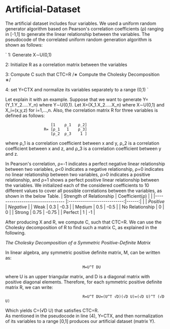 # Artificial-Dataset

The artificial dataset includes four variables. We used a uniform random generator algorithm based on Pearson's correlation coefficients (ρ) ranging in [-1,1] to generate the linear relationship between the variables. The pseudocode of the correlated uniform random generation algorithm is shown as follows:

`
 1:             Generate X∼U(0,1)  

2:             Initialize R as a correlation matrix between the variables  
                
3:             Compute C such that CTC=R   /∗  Compute the Cholesky Decomposition ∗/  

4:             set Y=CTX and normalize its variables separately to a range (0,1)
`

Let explain it with an example. Suppose that we want to generate Y=(Y_1.Y_2.….Y_n) where Y∼U(0,1). Let X=(X_1.X_2.….X_n) where X∼U(0,1) and X_i=(x,y,z) for i=1,…,n. Also, the correlation matrix R for three variables is defined as follows:  

                        [1    ρ_1   ρ_2]
                     R= [ρ_1   1    ρ_3]
                        [ρ_2  ρ_3    1 ]
                     
where ρ_1 is a correlation coefficient between x and y, ρ_2 is a correlation coefficient between x and z, and ρ_3 is a correlation coefficient between y and z.

In Pearson's correlation, ρ=-1 indicates a perfect negative linear relationship between two variables, ρ<0 indicates a negative relationship, ρ=0 indicates no linear relationship between two variables, ρ>0 indicates a positive relationship, and ρ=1 shows a perfect positive linear relationship between the variables. We initialized each of the considered coefficients to 10 different values to cover all possible correlations between the variables, as shown in the below Table.
|  Strength of Relationship        |         Coefficient(ρ)      |       |
|--------------------------------- |:---------------------------:|------:|
|                                  |   *Positive*  |  *Negative* |
| Weak                             |     0.3       |    -0.3     |
| Medium                           |     0.5       |    -0.5     |
| No Relationship                  |      0        |      0      |
| Strong                           |     0.75      |    -0.75    |
| Perfect                          |      1        |      -1     |

After producing X and R, we compute C, such that CTC=R. We can use the Cholesky decomposition of R to find such a matrix C, as explained in the following. 

*The Cholesky Decomposition of a Symmetric Positive-Definite Matrix*

In linear algebra, any symmetric positive definite matrix, M, can be written as:  

                                      M=U^T DU
where U is an upper triangular matrix, and D is a diagonal matrix with positive diagonal elements. Therefore, for each symmetric positive definite matrix R, we can write:   

                                      R=U^T DU=(U^T √D)(√D U)=(√D U)^T (√D U)
Which yields C=(√D U) that satisfies CTC=R.  
As mentioned in the pseudocode in line (4), Y=CTX, and then normalization of its variables to a range [0,1] produces our artificial dataset (matrix Y).

